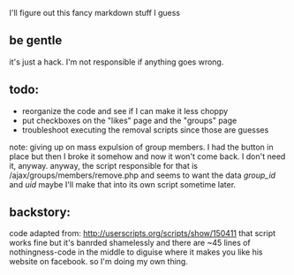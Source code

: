 I'll figure out this fancy markdown stuff I guess

be gentle
-
it's just a hack. I'm not responsible if anything goes wrong. 

todo:
-
-   reorganize the code and see if I can make it less choppy
-   put checkboxes on the "likes" page and the "groups" page
-   troubleshoot executing the removal scripts since those are guesses

note: giving up on mass expulsion of group members. I had the button in place but then I broke it somehow and now it won't come back. I don't need it, anyway.
anyway, the script responsible for that is /ajax/groups/members/remove.php and seems to want the data _group_id_ and _uid_
maybe I'll make that into its own script sometime later.

backstory:
-
code adapted from: http://userscripts.org/scripts/show/150411
that script works fine but it's banrded shamelessly and there are ~45 lines of nothingness-code in the middle to diguise where it makes you like his website on facebook. so I'm doing my own thing.
